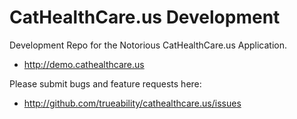 CatHealthCare.us Development
============================

Development Repo for the Notorious CatHealthCare.us Application.

 * http://demo.cathealthcare.us


Please submit bugs and feature requests here:

 * http://github.com/trueability/cathealthcare.us/issues
